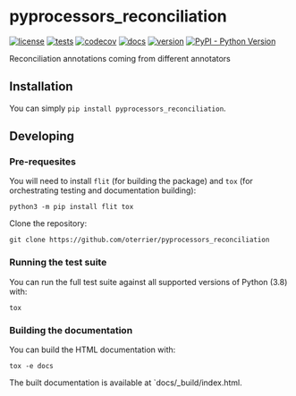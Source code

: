 # pyprocessors_reconciliation

[![license](https://img.shields.io/github/license/oterrier/pyprocessors_reconciliation)](https://github.com/oterrier/pyprocessors_reconciliation/blob/master/LICENSE)
[![tests](https://github.com/oterrier/pyprocessors_reconciliation/workflows/tests/badge.svg)](https://github.com/oterrier/pyprocessors_reconciliation/actions?query=workflow%3Atests)
[![codecov](https://img.shields.io/codecov/c/github/oterrier/pyprocessors_reconciliation)](https://codecov.io/gh/oterrier/pyprocessors_reconciliation)
[![docs](https://img.shields.io/readthedocs/pyprocessors_reconciliation)](https://pyprocessors_reconciliation.readthedocs.io)
[![version](https://img.shields.io/pypi/v/pyprocessors_reconciliation)](https://pypi.org/project/pyprocessors_reconciliation/)
[![PyPI - Python Version](https://img.shields.io/pypi/pyversions/pyprocessors_reconciliation)](https://pypi.org/project/pyprocessors_reconciliation/)

Reconciliation annotations coming from different annotators

## Installation

You can simply `pip install pyprocessors_reconciliation`.

## Developing

### Pre-requesites

You will need to install `flit` (for building the package) and `tox` (for orchestrating testing and documentation building):

```
python3 -m pip install flit tox
```

Clone the repository:

```
git clone https://github.com/oterrier/pyprocessors_reconciliation
```

### Running the test suite

You can run the full test suite against all supported versions of Python (3.8) with:

```
tox
```

### Building the documentation

You can build the HTML documentation with:

```
tox -e docs
```

The built documentation is available at `docs/_build/index.html.
